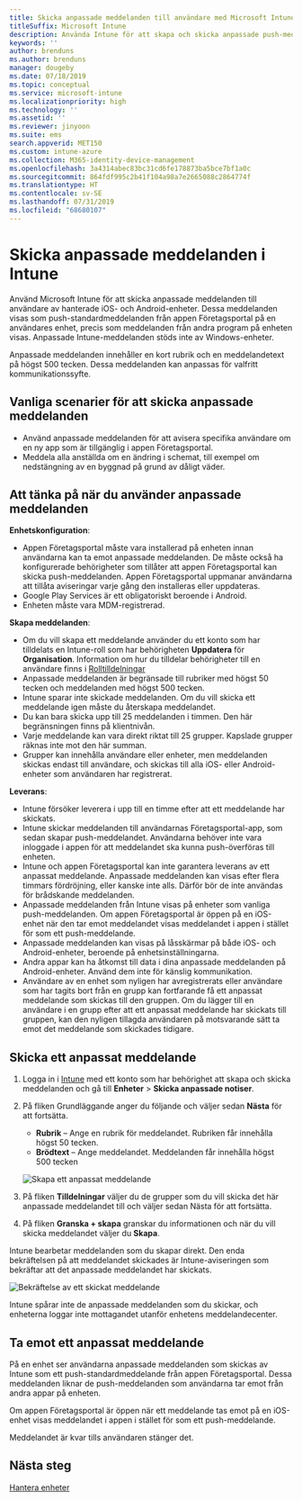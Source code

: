```yaml
---
title: Skicka anpassade meddelanden till användare med Microsoft Intune
titleSuffix: Microsoft Intune
description: Använda Intune för att skapa och skicka anpassade push-meddelanden till användare av iOS- och Android-enheter
keywords: ''
author: brenduns
ms.author: brenduns
manager: dougeby
ms.date: 07/18/2019
ms.topic: conceptual
ms.service: microsoft-intune
ms.localizationpriority: high
ms.technology: ''
ms.assetid: ''
ms.reviewer: jinyoon
ms.suite: ems
search.appverid: MET150
ms.custom: intune-azure
ms.collection: M365-identity-device-management
ms.openlocfilehash: 3a4314abec83bc31cd6fe178873ba5bce7bf1a0c
ms.sourcegitcommit: 864fdf995c2b41f104a98a7e2665088c2864774f
ms.translationtype: HT
ms.contentlocale: sv-SE
ms.lasthandoff: 07/31/2019
ms.locfileid: "68680107"
---
```

# <a name="send-custom-notifications-in-intune"></a>Skicka anpassade meddelanden i Intune  

Använd Microsoft Intune för att skicka anpassade meddelanden till användare av hanterade iOS- och Android-enheter. Dessa meddelanden visas som push-standardmeddelanden från appen Företagsportal på en användares enhet, precis som meddelanden från andra program på enheten visas. Anpassade Intune-meddelanden stöds inte av Windows-enheter.   

Anpassade meddelanden innehåller en kort rubrik och en meddelandetext på högst 500 tecken. Dessa meddelanden kan anpassas för valfritt kommunikationssyfte.

## <a name="common-scenarios-for-sending-custom-notifications"></a>Vanliga scenarier för att skicka anpassade meddelanden  

- Använd anpassade meddelanden för att avisera specifika användare om en ny app som är tillgänglig i appen Företagsportal.  
- Meddela alla anställda om en ändring i schemat, till exempel om nedstängning av en byggnad på grund av dåligt väder.  

## <a name="considerations-for-using-custom-notifications"></a>Att tänka på när du använder anpassade meddelanden  

**Enhetskonfiguration**:  
- Appen Företagsportal måste vara installerad på enheten innan användarna kan ta emot anpassade meddelanden. De måste också ha konfigurerade behörigheter som tillåter att appen Företagsportal kan skicka push-meddelanden. Appen Företagsportal uppmanar användarna att tillåta aviseringar varje gång den installeras eller uppdateras.  
- Google Play Services är ett obligatoriskt beroende i Android.  
- Enheten måste vara MDM-registrerad.

**Skapa meddelanden**:  
- Om du vill skapa ett meddelande använder du ett konto som har tilldelats en Intune-roll som har behörigheten **Uppdatera** för **Organisation**. Information om hur du tilldelar behörigheter till en användare finns i [Rolltilldelningar](role-based-access-control.md#role-assignments)  
- Anpassade meddelanden är begränsade till rubriker med högst 50 tecken och meddelanden med högst 500 tecken.  
- Intune sparar inte skickade meddelanden. Om du vill skicka ett meddelande igen måste du återskapa meddelandet.  
- Du kan bara skicka upp till 25 meddelanden i timmen. Den här begränsningen finns på klientnivån.  
- Varje meddelande kan vara direkt riktat till 25 grupper. Kapslade grupper räknas inte mot den här summan.  
- Grupper kan innehålla användare eller enheter, men meddelanden skickas endast till användare, och skickas till alla iOS- eller Android-enheter som användaren har registrerat.  

**Leverans**:  
- Intune försöker leverera i upp till en timme efter att ett meddelande har skickats.  
- Intune skickar meddelanden till användarnas Företagsportal-app, som sedan skapar push-meddelandet. Användarna behöver inte vara inloggade i appen för att meddelandet ska kunna push-överföras till enheten.  
- Intune och appen Företagsportal kan inte garantera leverans av ett anpassat meddelande. Anpassade meddelanden kan visas efter flera timmars fördröjning, eller kanske inte alls. Därför bör de inte användas för brådskande meddelanden.  
- Anpassade meddelanden från Intune visas på enheter som vanliga push-meddelanden. Om appen Företagsportal är öppen på en iOS-enhet när den tar emot meddelandet visas meddelandet i appen i stället för som ett push-meddelande.  
- Anpassade meddelanden kan visas på låsskärmar på både iOS- och Android-enheter, beroende på enhetsinställningarna.  
- Andra appar kan ha åtkomst till data i dina anpassade meddelanden på Android-enheter. Använd dem inte för känslig kommunikation.  
- Användare av en enhet som nyligen har avregistrerats eller användare som har tagits bort från en grupp kan fortfarande få ett anpassat meddelande som skickas till den gruppen.  Om du lägger till en användare i en grupp efter att ett anpassat meddelande har skickats till gruppen, kan den nyligen tillagda användaren på motsvarande sätt ta emot det meddelande som skickades tidigare.  

## <a name="send-a-custom-notification"></a>Skicka ett anpassat meddelande  

1. Logga in i [Intune](https://go.microsoft.com/fwlink/?linkid=2090973) med ett konto som har behörighet att skapa och skicka meddelanden och gå till **Enheter** > **Skicka anpassade notiser**.  

2. På fliken Grundläggande anger du följande och väljer sedan **Nästa** för att fortsätta.  
   - **Rubrik** – Ange en rubrik för meddelandet. Rubriken får innehålla högst 50 tecken.  
   - **Brödtext** – Ange meddelandet. Meddelanden får innehålla högst 500 tecken

   ![Skapa ett anpassat meddelande](./media/custom-notifications/custom-notifications.png)  

3. På fliken **Tilldelningar** väljer du de grupper som du vill skicka det här anpassade meddelandet till och väljer sedan Nästa för att fortsätta.  

4. På fliken **Granska + skapa** granskar du informationen och när du vill skicka meddelandet väljer du **Skapa**.  

Intune bearbetar meddelanden som du skapar direkt. Den enda bekräftelsen på att meddelandet skickades är Intune-aviseringen som bekräftar att det anpassade meddelandet har skickats.  

![Bekräftelse av ett skickat meddelande](./media/custom-notifications/notification-sent.png)  

Intune spårar inte de anpassade meddelanden som du skickar, och enheterna loggar inte mottagandet utanför enhetens meddelandecenter.  

## <a name="receive-a-custom-notification"></a>Ta emot ett anpassat meddelande  

På en enhet ser användarna anpassade meddelanden som skickas av Intune som ett push-standardmeddelande från appen Företagsportal. Dessa meddelanden liknar de push-meddelanden som användarna tar emot från andra appar på enheten.  

Om appen Företagsportal är öppen när ett meddelande tas emot på en iOS-enhet visas meddelandet i appen i stället för som ett push-meddelande.  

Meddelandet är kvar tills användaren stänger det.  

## <a name="next-steps"></a>Nästa steg  
[Hantera enheter](device-management.md)
